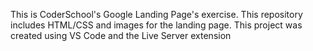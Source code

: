 This is CoderSchool's Google Landing Page's exercise.
This repository includes HTML/CSS and images for the landing page. This project was created using VS Code and the Live Server extension
